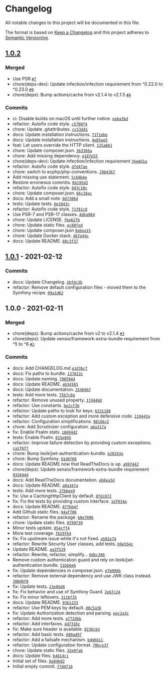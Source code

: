 # Changelog

All notable changes to this project will be documented in this file.

The format is based on [Keep a Changelog](https://keepachangelog.com/en/1.0.0/)
and this project adheres to [Semantic Versioning](https://semver.org/spec/v2.0.0.html).

## [1.0.2](https://github.com/ecphp/api-gw-authentication-bundle/compare/1.0.1...1.0.2)

### Merged

- Use PSR [`#7`](https://github.com/ecphp/api-gw-authentication-bundle/pull/7)
- chore(deps-dev): Update infection/infection requirement from ^0.22.0 to ^0.23.0 [`#8`](https://github.com/ecphp/api-gw-authentication-bundle/pull/8)
- chore(deps): Bump actions/cache from v2.1.4 to v2.1.5 [`#4`](https://github.com/ecphp/api-gw-authentication-bundle/pull/4)

### Commits

- ci: Disable builds on macOS until further notice. [`eaba3bd`](https://github.com/ecphp/api-gw-authentication-bundle/commit/eaba3bdd5aa4bb86665da7b6d22269ed3afc9af2)
- refactor: Autofix code style. [`c5780f4`](https://github.com/ecphp/api-gw-authentication-bundle/commit/c5780f4ce16edede75dc2420185ad3d85034ccc7)
- chore: Update .gitattributes. [`cc53d41`](https://github.com/ecphp/api-gw-authentication-bundle/commit/cc53d41b5fc596ae9e389d64afc96c37589f3b3c)
- docs: Update installation instructions. [`71f1ebe`](https://github.com/ecphp/api-gw-authentication-bundle/commit/71f1ebe79dd89c90f709d13ea3540a6b908ac380)
- docs: Update installation instructions. [`4e85ee5`](https://github.com/ecphp/api-gw-authentication-bundle/commit/4e85ee59d1cc1c6d60b0bd7942b0f059f243b169)
- feat: Let users override the HTTP client. [`125a6b1`](https://github.com/ecphp/api-gw-authentication-bundle/commit/125a6b17bb83b0b077239071319b0e5dde738e8d)
- chore: Update composer.json. [`363366a`](https://github.com/ecphp/api-gw-authentication-bundle/commit/363366ac679f69437b02256c483f32a8281adeec)
- chore: Add missing dependency. [`e187e55`](https://github.com/ecphp/api-gw-authentication-bundle/commit/e187e558ad96b31a6171f55508daf132bdea1051)
- chore(deps-dev): Update infection/infection requirement [`76e8d1a`](https://github.com/ecphp/api-gw-authentication-bundle/commit/76e8d1a67bf54a37c9d3c91e71ceec17c2f0ceaf)
- refactor: Autofix code style. [`dfd47ae`](https://github.com/ecphp/api-gw-authentication-bundle/commit/dfd47ae7202b92913394b46a81e9429ec8a18209)
- chore: switch to ecphp/php-conventions. [`2984367`](https://github.com/ecphp/api-gw-authentication-bundle/commit/29843671d3a7eacbaa1059860f8d2a69bcc07537)
- Add missing use statement. [`5cb9b4e`](https://github.com/ecphp/api-gw-authentication-bundle/commit/5cb9b4eaf5431449d0742d14cf7679644d5c3d93)
- Restore erroneous commits. [`6b195d2`](https://github.com/ecphp/api-gw-authentication-bundle/commit/6b195d265f4ada323db55177fdb9a56dc3a80aad)
- refactor: Autofix code style. [`043c10c`](https://github.com/ecphp/api-gw-authentication-bundle/commit/043c10cd7525614a30202225fb6bdc0724ecd9d9)
- chore: Update composer.json. [`66c18ac`](https://github.com/ecphp/api-gw-authentication-bundle/commit/66c18ac06f6dbff525f1f8a97fc37ebeea490f57)
- docs: Add a small note. [`047306d`](https://github.com/ecphp/api-gw-authentication-bundle/commit/047306d46421859dfbafd42530690d66dbe622dc)
- tests: Update tests. [`6e1043c`](https://github.com/ecphp/api-gw-authentication-bundle/commit/6e1043c4ab3f1a14eae3f4ee2a6d11f725a3c286)
- refactor: Autofix code style. [`71f81c8`](https://github.com/ecphp/api-gw-authentication-bundle/commit/71f81c8ee40336e8d55d354190368517d14f9018)
- Use PSR-7 and PSR-17 classes. [`4dba864`](https://github.com/ecphp/api-gw-authentication-bundle/commit/4dba864dc1964ee251ae56f8c425bdd15de51d57)
- chore: Update LICENSE. [`f6e62fb`](https://github.com/ecphp/api-gw-authentication-bundle/commit/f6e62fbed435185699264eebbb64b96b7bb25bb3)
- chore: Update static files. [`ec00fed`](https://github.com/ecphp/api-gw-authentication-bundle/commit/ec00fed4dcee5ba5946ba4f2f0516ebc808c47c3)
- chore: Update composer.json [`9abea15`](https://github.com/ecphp/api-gw-authentication-bundle/commit/9abea1551fe75b1ba0559ce33c3d463aae146b9d)
- chore: Update Docker stack. [`d67e44c`](https://github.com/ecphp/api-gw-authentication-bundle/commit/d67e44cadd7ada3a8abf6720467f61a2ec0afe5f)
- docs: Update README. [`88c3f37`](https://github.com/ecphp/api-gw-authentication-bundle/commit/88c3f374dd4a0ce9aaec6fee663c643894254351)

## [1.0.1](https://github.com/ecphp/api-gw-authentication-bundle/compare/1.0.0...1.0.1) - 2021-02-12

### Commits

- docs: Update Changelog. [`2bfdc3b`](https://github.com/ecphp/api-gw-authentication-bundle/commit/2bfdc3bf8b6023c651261962b66c60c4603f4f53)
- refactor: Remove default configuration files - moved them to the Symfony recipe. [`09a1d62`](https://github.com/ecphp/api-gw-authentication-bundle/commit/09a1d622af4bbc9d360b83a38939c54edddcb3a5)

## 1.0.0 - 2021-02-11

### Merged

- chore(deps): Bump actions/cache from v2 to v2.1.4 [`#3`](https://github.com/ecphp/api-gw-authentication-bundle/pull/3)
- chore(deps): Update sensio/framework-extra-bundle requirement from ^5 to ^6 [`#2`](https://github.com/ecphp/api-gw-authentication-bundle/pull/2)

### Commits

- docs: Add CHANGELOG.md [`a1d3bcf`](https://github.com/ecphp/api-gw-authentication-bundle/commit/a1d3bcf7f9b59697036545e1514e1e4a81b79735)
- docs: Fix paths to bundle. [`137822c`](https://github.com/ecphp/api-gw-authentication-bundle/commit/137822c95e74c78868ca489a5b69d5f3740c9d1c)
- docs: Update naming. [`7985944`](https://github.com/ecphp/api-gw-authentication-bundle/commit/79859442bb03f3600de1340126fd36847af089d2)
- docs: Update README. [`ab3d165`](https://github.com/ecphp/api-gw-authentication-bundle/commit/ab3d1656f63d72ab2ef20c24ff219392eb16fa36)
- docs: Update documentation. [`25469b7`](https://github.com/ecphp/api-gw-authentication-bundle/commit/25469b709b95085a165317946982de9c15aa38a2)
- tests: Add more tests. [`75b7c0a`](https://github.com/ecphp/api-gw-authentication-bundle/commit/75b7c0a56ceacc52e10f7e1cada9f5e0dc25b7c3)
- refactor: Remove unused property. [`17d44b8`](https://github.com/ecphp/api-gw-authentication-bundle/commit/17d44b81ece69aa587f9d4b39cf928146c61dac6)
- refactor: Use constants. [`be2cf3b`](https://github.com/ecphp/api-gw-authentication-bundle/commit/be2cf3b2bea521bd2f651cc09d995117915702af)
- refactor: Update paths to look for keys. [`6231198`](https://github.com/ecphp/api-gw-authentication-bundle/commit/62311989cf5b095e4bfb35d83742341f0c2cffbd)
- refactor: Add custom exception and more defensive code. [`119443a`](https://github.com/ecphp/api-gw-authentication-bundle/commit/119443a36f4f5a96b7d35bab9820ae9b7e1fdcee)
- refactor: Configuration simplifications. [`98166c2`](https://github.com/ecphp/api-gw-authentication-bundle/commit/98166c2db6d84e653da50bebeaea5eb7f85380da)
- chore: Add Scrutinizer configuration. [`a6a317a`](https://github.com/ecphp/api-gw-authentication-bundle/commit/a6a317ab3b49fbffe2d39a3e88df23141bd0c1af)
- fix: Enable Psalm stats. [`16694d2`](https://github.com/ecphp/api-gw-authentication-bundle/commit/16694d293b9b88180a9f88c9697eecc3fd3d7bad)
- tests: Enable Psalm. [`015e845`](https://github.com/ecphp/api-gw-authentication-bundle/commit/015e8451392dc075a9ad7e2be08decaab1f690a5)
- refactor: Improve failure detection by providing custom exceptions. [`ca1f6f7`](https://github.com/ecphp/api-gw-authentication-bundle/commit/ca1f6f7bbd655ba8f64f4eae0fca56050e84c2ce)
- chore: Bump lexik/jwt-authentication-bundle. [`b28193a`](https://github.com/ecphp/api-gw-authentication-bundle/commit/b28193a811e5d884444f239d508e62654b6e66ce)
- chore: Bump Symfony. [`81d6f68`](https://github.com/ecphp/api-gw-authentication-bundle/commit/81d6f6807c82c8551ecb93ea55787a7c166e26a8)
- docs: Update README now that ReadTheDocs is up. [`a997442`](https://github.com/ecphp/api-gw-authentication-bundle/commit/a997442f636f699d05e11b6dd910f2ccf980f355)
- chore(deps): Update sensio/framework-extra-bundle requirement [`932644d`](https://github.com/ecphp/api-gw-authentication-bundle/commit/932644d796e779df60dec75ad6eeae10f5fac2da)
- docs: Add ReadTheDocs documentation. [`eb0ea3d`](https://github.com/ecphp/api-gw-authentication-bundle/commit/eb0ea3df5f47448e2ef4a16bf2fac2db83a0637d)
- docs: Update README. [`a0a167a`](https://github.com/ecphp/api-gw-authentication-bundle/commit/a0a167a87e455945a2549186d480cadeb62611bc)
- tests: Add more tests. [`27bbee9`](https://github.com/ecphp/api-gw-authentication-bundle/commit/27bbee914f7af946faa6068ca7c2d63683cf2e9d)
- fix: Use a CachingHttpClient by default. [`8fdc872`](https://github.com/ecphp/api-gw-authentication-bundle/commit/8fdc872b3111fcd5cdf77e79e7c54300259c2775)
- fix: Fix the tests by providing custom Interface. [`1df034a`](https://github.com/ecphp/api-gw-authentication-bundle/commit/1df034aaef82c7c640e6b5b69ff2448e3abe4bea)
- docs: Update README. [`87fbb4f`](https://github.com/ecphp/api-gw-authentication-bundle/commit/87fbb4f8d6edd0311fdd0a0e21562afb16f740ff)
- Add Github static files. [`94af706`](https://github.com/ecphp/api-gw-authentication-bundle/commit/94af706118be6b20e8b49eee477d3c882c2956bc)
- refactor: Rename the package. [`b0e7096`](https://github.com/ecphp/api-gw-authentication-bundle/commit/b0e709620ec941b42af508ade41c90155e600537)
- chore: Update static files. [`0799f39`](https://github.com/ecphp/api-gw-authentication-bundle/commit/0799f39518554bc7c61914712a5fe594cf446a7f)
- Minor tests update. [`054cff4`](https://github.com/ecphp/api-gw-authentication-bundle/commit/054cff4b5f5b9d07d8d95abe0c91b33877fb9cb7)
- More test coverage. [`fb29fb4`](https://github.com/ecphp/api-gw-authentication-bundle/commit/fb29fb4f09a890850f16f45985a167126dbedfdd)
- fix: Fix upstream issue while it's not fixed. [`a501e74`](https://github.com/ecphp/api-gw-authentication-bundle/commit/a501e7443f50749928aa3735ed290449493ba584)
- refactor: Rewrite Security User classes, add tests. [`b9e554c`](https://github.com/ecphp/api-gw-authentication-bundle/commit/b9e554c2a49eef59509ea6eec7e1a00f21527a80)
- Update README. [`aa3f519`](https://github.com/ecphp/api-gw-authentication-bundle/commit/aa3f5196146454ca256f6be3c1829f06b83f8afa)
- refactor: Rewrite, refactor, simplify... [`0dbc386`](https://github.com/ecphp/api-gw-authentication-bundle/commit/0dbc3863de5810caf5e569317b6fb6ea882be63e)
- Remove custom authentication guard and rely on lexik/jwt-authentication bundle. [`51bb6e6`](https://github.com/ecphp/api-gw-authentication-bundle/commit/51bb6e6086d51686de2d0a290b2987ba494d2fd8)
- fix: Update dependencies in composer.json. [`e7b098b`](https://github.com/ecphp/api-gw-authentication-bundle/commit/e7b098b522ed6a8c0c86eaf4982b4d4243373746)
- refactor: Remove external dependency and use JWK class instead. [`380d6f0`](https://github.com/ecphp/api-gw-authentication-bundle/commit/380d6f0490f320855651106c09742aae3dd51d53)
- fix: Update tests. [`23e86d0`](https://github.com/ecphp/api-gw-authentication-bundle/commit/23e86d0d828316fb5e232a20f62e297ea53deefa)
- fix: Fix behavior and use of Symfony Guard. [`2e67c24`](https://github.com/ecphp/api-gw-authentication-bundle/commit/2e67c24e39c0d15b3977404f27203bb13544d981)
- fix: Fix minor leftovers. [`311bf35`](https://github.com/ecphp/api-gw-authentication-bundle/commit/311bf3506f0c6a939788e24b57a2e5dfe8f097d1)
- docs: Update README. [`93b1233`](https://github.com/ecphp/api-gw-authentication-bundle/commit/93b1233ff2777bfd1992d45dc568234ec612bef5)
- refactor: Use PEM keys by default. [`d0c5a36`](https://github.com/ecphp/api-gw-authentication-bundle/commit/d0c5a363e56b487b14b7072bdeecfa245290fbef)
- fix: Update Authorization detection and parsing. [`eec2a3c`](https://github.com/ecphp/api-gw-authentication-bundle/commit/eec2a3cf17a7da5f6b066296a99935d33a82d43f)
- refactor: Add more tests. [`af72dbb`](https://github.com/ecphp/api-gw-authentication-bundle/commit/af72dbb840da3a41b310e94bf107f111fe071417)
- refactor: Add interfaces. [`4d7316c`](https://github.com/ecphp/api-gw-authentication-bundle/commit/4d7316c2de1f79406895e6e1e2b61c250628e229)
- fix: Make sure header is available. [`0236cb3`](https://github.com/ecphp/api-gw-authentication-bundle/commit/0236cb31072e079bfdf7a26009debeae21853bd4)
- refactor: Add basic tests. [`089ad97`](https://github.com/ecphp/api-gw-authentication-bundle/commit/089ad9730682b5af2cb1980d5f3499df9f242239)
- refactor: Add a failsafe mechanism. [`bd46b11`](https://github.com/ecphp/api-gw-authentication-bundle/commit/bd46b11869427b392629b8164e7b2da45c2db62e)
- refactor: Update configuration format. [`70bce37`](https://github.com/ecphp/api-gw-authentication-bundle/commit/70bce37a6e0a1ae625137ecf781e77ef5b9a0218)
- chore: Update static files. [`32e0fab`](https://github.com/ecphp/api-gw-authentication-bundle/commit/32e0fabac2cda1553d956bf5bc4f5f88c36bc2b2)
- docs: Update files. [`b461dc1`](https://github.com/ecphp/api-gw-authentication-bundle/commit/b461dc15ffe9466ac59d2cfb0507b987b0f70eab)
- Initial set of files. [`8a04b02`](https://github.com/ecphp/api-gw-authentication-bundle/commit/8a04b02103b1850f464f966e6db723dde8b327d0)
- Initial empty commit. [`f7d4f18`](https://github.com/ecphp/api-gw-authentication-bundle/commit/f7d4f189c1213f0e4a1086cf2400a2a22e788ed0)
